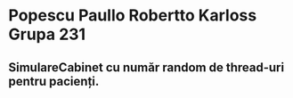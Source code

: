 # Popescu Paullo Robertto Karloss Grupa 231

## SimulareCabinet cu număr random de thread-uri pentru pacienți.